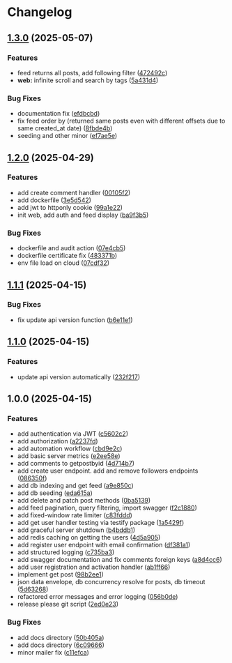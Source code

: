 # Changelog

## [1.3.0](https://github.com/shimkek/GO-Social-Network/compare/v1.2.0...v1.3.0) (2025-05-07)


### Features

* feed returns all posts, add following filter ([472492c](https://github.com/shimkek/GO-Social-Network/commit/472492cea024af0daa2711dfb63b1a5d7ddf1592))
* **web:** infinite scroll and search by tags ([5a431d4](https://github.com/shimkek/GO-Social-Network/commit/5a431d4a500dfd0cb17c725d29334bac5ee9158f))


### Bug Fixes

* documentation fix ([efdbcbd](https://github.com/shimkek/GO-Social-Network/commit/efdbcbd5028ee71343aa7bd8f60e371a9f07a5d6))
* fix feed order by (returned same posts even with different offsets due to same created_at date) ([8fbde4b](https://github.com/shimkek/GO-Social-Network/commit/8fbde4be69504737cd4a73b962b9e4dfaa3748a5))
* seeding and other minor ([ef7ae5e](https://github.com/shimkek/GO-Social-Network/commit/ef7ae5eb62c2681ee759b5ec0096c269e12f6738))

## [1.2.0](https://github.com/shimkek/GO-Social-Network/compare/v1.1.1...v1.2.0) (2025-04-29)


### Features

* add create comment handler ([00105f2](https://github.com/shimkek/GO-Social-Network/commit/00105f26b9004251e260d81ff39ca833298f152c))
* add dockerfile ([3e5d542](https://github.com/shimkek/GO-Social-Network/commit/3e5d5429722d425a87bb21a0bd91f9396645f586))
* add jwt to httponly cookie ([99a1e22](https://github.com/shimkek/GO-Social-Network/commit/99a1e222d218df4a9ab03588a267e109f2eb46f0))
* init web, add auth and feed display ([ba9f3b5](https://github.com/shimkek/GO-Social-Network/commit/ba9f3b5e4d1eea8e69027bbb2ab7e77399ac2d22))


### Bug Fixes

* dockerfile and audit action ([07e4cb5](https://github.com/shimkek/GO-Social-Network/commit/07e4cb58d8cff4a68450ab5d64590ffb694fffee))
* dockerfile certificate fix ([483371b](https://github.com/shimkek/GO-Social-Network/commit/483371b99dc7219012420dfad33d60b018c55535))
* env file load on cloud ([07cdf32](https://github.com/shimkek/GO-Social-Network/commit/07cdf32e356e85b94d41b78b7343177a179c3caf))

## [1.1.1](https://github.com/shimkek/GO-Social-Network/compare/v1.1.0...v1.1.1) (2025-04-15)


### Bug Fixes

* fix update api version function ([b6e11e1](https://github.com/shimkek/GO-Social-Network/commit/b6e11e1049cbd7eec6c852d3903de1b3e98d8717))

## [1.1.0](https://github.com/shimkek/GO-Social-Network/compare/v1.0.0...v1.1.0) (2025-04-15)


### Features

* update api version automatically ([232f217](https://github.com/shimkek/GO-Social-Network/commit/232f2171b2fdef084b92c92cd0c7546482c19458))

## 1.0.0 (2025-04-15)


### Features

* add authentication via JWT ([c5602c2](https://github.com/shimkek/GO-Social-Network/commit/c5602c29109e7e1d08ff1a9aee8d37a74f0024a5))
* add authorization ([a2237fd](https://github.com/shimkek/GO-Social-Network/commit/a2237fdea2e01e10beed599e22d3ebd0843592df))
* add automation workflow ([cbd9e2c](https://github.com/shimkek/GO-Social-Network/commit/cbd9e2c3523700118f48bde3a6ec03425f900abc))
* add basic server metrics ([e2ee58e](https://github.com/shimkek/GO-Social-Network/commit/e2ee58ed7b91a62f144faa55994566d643454879))
* add comments to getpostbyid ([4d714b7](https://github.com/shimkek/GO-Social-Network/commit/4d714b703063d7831ed61ee29b5bafcd0d460660))
* add create user endpoint. add and remove followers endpoints ([086350f](https://github.com/shimkek/GO-Social-Network/commit/086350fb46336228d54382460913adbae06180fa))
* add db indexing and get feed ([a9e850c](https://github.com/shimkek/GO-Social-Network/commit/a9e850cd055e3144cba92ffdbd988c3095f0d999))
* add db seeding ([eda615a](https://github.com/shimkek/GO-Social-Network/commit/eda615a36f64104252640346f341cdace3c6ccbd))
* add delete and patch post methods ([0ba5139](https://github.com/shimkek/GO-Social-Network/commit/0ba5139717dc40bc04abd7125e21dae9032e1491))
* add feed pagination, query filtering, import swagger ([f2c1880](https://github.com/shimkek/GO-Social-Network/commit/f2c1880deef3da6d0365d7117c25efdffe9f5720))
* add fixed-window rate limiter ([c83fddd](https://github.com/shimkek/GO-Social-Network/commit/c83fdddf0c6c0e96abd58aaaa61bc544cfb6b90e))
* add get user handler testing via testify package ([1a5429f](https://github.com/shimkek/GO-Social-Network/commit/1a5429f0cbd5cc8e62b1e58755714c63ac46652e))
* add graceful server shutdown ([b4bddb1](https://github.com/shimkek/GO-Social-Network/commit/b4bddb1616ce294c40af324a8d9a1ea24c6ba35d))
* add redis caching on getting the users ([4d5a905](https://github.com/shimkek/GO-Social-Network/commit/4d5a9051a42c49a5d89ebbed084c694185f7d3bd))
* add register user endpoint with email confirmation ([df381a1](https://github.com/shimkek/GO-Social-Network/commit/df381a1ed5b2dc1ffb317c3376c2e809a067c4fc))
* add structured logging ([c735ba3](https://github.com/shimkek/GO-Social-Network/commit/c735ba3a6b7224fb318c8ce2be50ecbd986f6138))
* add swagger documentation and fix comments foreign keys ([a8d4cc6](https://github.com/shimkek/GO-Social-Network/commit/a8d4cc6da812fa54e1f8e356d290d912d062380d))
* add user registration and activation handler ([ab1ff66](https://github.com/shimkek/GO-Social-Network/commit/ab1ff66f42015c55cb654e8cd13f0dbe7259e572))
* implement get post ([98b2ee1](https://github.com/shimkek/GO-Social-Network/commit/98b2ee17a2427669a1380addffc5a20ac290cb50))
* json data envelope, db concurrency resolve for posts, db timeout ([5d63268](https://github.com/shimkek/GO-Social-Network/commit/5d632685f6c65b1d2abda0be10815c5272090515))
* refactored error messages and error logging ([056b0de](https://github.com/shimkek/GO-Social-Network/commit/056b0de3099ceb8fef3513e184dee5a6268d33fd))
* release please git script ([2ed0e23](https://github.com/shimkek/GO-Social-Network/commit/2ed0e234d1dc1c5342d68d91e92a8d32ed6814bf))


### Bug Fixes

* add docs directory ([50b405a](https://github.com/shimkek/GO-Social-Network/commit/50b405abf4d7ccd11e70441028c7ace3d6a9df5c))
* add docs directory ([6c09666](https://github.com/shimkek/GO-Social-Network/commit/6c0966668793b80e73de82f1f17619c55d024820))
* minor mailer fix ([c11efca](https://github.com/shimkek/GO-Social-Network/commit/c11efca678c563ef3400e5208a9db254cb34bb14))
